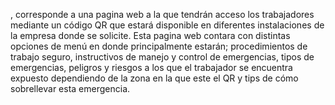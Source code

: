 , corresponde a una pagina web a la que tendrán acceso los trabajadores mediante un código QR que estará disponible en diferentes instalaciones de la empresa donde se solicite. Esta pagina web contara con distintas opciones de menú en donde principalmente estarán; procedimientos de trabajo seguro, instructivos de manejo y control de emergencias, tipos de emergencias, peligros y riesgos a los que el trabajador se encuentra expuesto dependiendo de la zona en la que este el QR y tips de cómo sobrellevar esta emergencia. 

